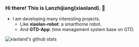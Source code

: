 ### Hi there! This is Lanzhijiang(xiaoland). 👋
- I am developing many interesting projects.
  - Like **xiaolan-robot**: a smarthome robot.
  - And **GTD-App**: time management system base on GTD.

![xiaoland's github stats](https://github-readme-stats.vercel.app/api?username=xiaoland&theme=tokyonight&show_icons=true)

<!-- Thanks for https://github.com/anuraghazra/github-readme-stats -->
<!--
**xiaoland/xiaoland** is a ✨ _special_ ✨ repository because its `README.md` (this file) appears on your GitHub profile.

Here are some ideas to get you started:

- 🔭 I’m currently working on ...
- 🌱 I’m currently learning ...
- 👯 I’m looking to collaborate on ...
- 🤔 I’m looking for help with ...
- 💬 Ask me about ...
- 📫 How to reach me: ...
- 😄 Pronouns: ...
- ⚡ Fun fact: ...
-->
